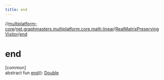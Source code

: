 ```yaml
---
title: end
---
```

//[multiplatform-core](../../../index.html)/[net.graphmasters.multiplatform.core.math.linear](../index.html)/[RealMatrixPreservingVisitor](index.html)/[end](end.html)



# end



[common]\
abstract fun [end](end.html)(): [Double](https://kotlinlang.org/api/latest/jvm/stdlib/kotlin/-double/index.html)




